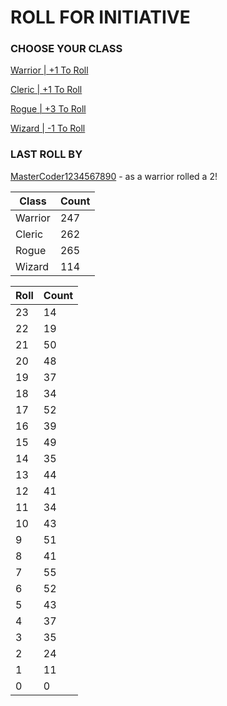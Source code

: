 # ROLL FOR INITIATIVE
### CHOOSE YOUR CLASS

[Warrior | +1 To Roll](https://github.com/benjaminsampica/benjaminsampica/issues/new?title=roll%7Cwarrior&body=Just+click+%27Submit+new+issue%27.)

[Cleric | +1 To Roll](https://github.com/benjaminsampica/benjaminsampica/issues/new?title=roll%7Ccleric&body=Just+click+%27Submit+new+issue%27.)

[Rogue | +3 To Roll](https://github.com/benjaminsampica/benjaminsampica/issues/new?title=roll%7Crogue&body=Just+click+%27Submit+new+issue%27.)

[Wizard | -1 To Roll](https://github.com/benjaminsampica/benjaminsampica/issues/new?title=roll%7Cwizard&body=Just+click+%27Submit+new+issue%27.)
### LAST ROLL BY
[MasterCoder1234567890](https://www.github.com/MasterCoder1234567890) - as a warrior rolled a 2!

|Class|Count|
|-|-|
|Warrior|247|
|Cleric|262|
|Rogue|265|
|Wizard|114|

|Roll|Count|
|-|-|
|23|14
|22|19
|21|50
|20|48
|19|37
|18|34
|17|52
|16|39
|15|49
|14|35
|13|44
|12|41
|11|34
|10|43
|9|51
|8|41
|7|55
|6|52
|5|43
|4|37
|3|35
|2|24
|1|11
|0|0
